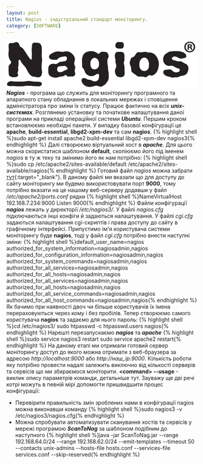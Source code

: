 ```yaml
---
layout: post
title: Nagios - індустріальний стандарт моніторингу.
category: [SOFTWARE]
---
```

![nagios logo](/assets/media/nagios.webp?style=head)  
***Nagios*** - програма що служить для моніторингу програмного та апаратного
стану обладнання в локальних мережах і сповіщення адміністратора про
зміни їх статусу. Працює фактично на всіх ***unix-системах***. Розглянемо
установку та початкове налаштування даної програми на прикладі
операційної системи ***Ubuntu***.<!--more-->
Першим кроком встановлюємо необхідні пакети. У випадку базової
конфігурації це **apache**, **build-essential**, **libgd2-xpm-dev** та сам **nagios**.
    {% highlight shell %}sudo apt-get install apache2 build-essential libgd2-xpm-dev nagios3{% endhighlight %}
Далі створюємо віртуальний хост в ***apache***. Для цього можна скористатися
шаблоном **default**, скопіюємо його під іменем *nagios* в ту ж теку та
змінимо його як нам потрібно:
    {% highlight shell %}sudo cp /etc/apache2/sites-available/default /etc/apache2/sites-available/nagios{% endhighlight %}
Готовий файл *nagios* можна забрати [тут](https://goo.gl/ "nagios cfg"){:target="_blank"}.
В даному файлі ми вказали що для доступу до сайту моніторингу ми будемо
використовувати порт **9000**, тому потрібно вказати на це нашому
веб-серверу додавши у файл */etc/apache2/ports.conf* рядки
  {% highlight shell %}NameVirtualHost 192.168.7.234:9000
Listen 9000{% endhighlight %}
Файли конфігурації ***nagios*** лежать у директорії */etc/nagios3/*. У файлі
*nagios.cfg* підключаються інші конфіги й задаються налаштування. У файлі
*cgi.cfg* задаються налаштування cgi-скриптів і права доступу до сайту в
графічному інтерфейсі. Припустимо ім'я користувача системи моніторингу
буде **nagios**, тоді у файл *cgi.cfg* потрібно внести наступні зміни:
  {% highlight shell %}default_user_name=nagios
authorized_for_system_information=nagiosadmin,nagios
authorized_for_configuration_information=nagiosadmin,nagios
authorized_for_system_commands=nagiosadmin,nagios
authorized_for_all_services=nagiosadmin,nagios
authorized_for_all_hosts=nagiosadmin,nagios
authorized_for_all_services=nagiosadmin,nagios
authorized_for_all_hosts=nagiosadmin,nagios
authorized_for_all_service_commands=nagiosadmin,nagios
authorized_for_all_host_commands=nagiosadmin,nagios{% endhighlight %}
Як бачимо при наявності двоч чи більше користувачів їх імена перераховуються через кому і без пробілів.
Тепер створюємо самого користувача **nagios** та задаємо для нього пароль:
    {% highlight shell %}cd  /etc/nagios3/
sudo htpasswd -c htpasswd.users nagios{% endhighlight %}
Нарешті перезапускаємо ***nagios*** та ***apache***
    {% highlight shell %}sudo service nagios3 restart
sudo service apache2 restart{% endhighlight %}
На даному етапі ми отримали готовий сервер моніторингу доступ до якого
можна отримати з веб-браузера за адресою *http://localhost:9000* або
*http://наш_ір:9000*.
Кількість роботи яку потрібно провести надалі залежить виключно від кількості серверів та сервісів що ми збираємося моніторити.
**&lt;command&gt; --usage** - виклик опису параметрів команди, детальніше тут.
Зауважу ще дві речі котрі можуть в певній мірі допомогти пришвидшити процес конфігурації:

-  Перевірити правильність змін зроблених нами в конфігурації nagios
можна виконавши команду
    {% highlight shell %}sudo  nagios3 -v  /etc/nagios3/nagios.cfg{% endhighlight %}
-  Можна спробувати автоматизувати сканування хостів та сервісів у мережі програмою ***ScanToNag*** за шаблоном подібним до наступного
    {% highlight shell %}java -jar ScanToNag.jar --range 192.168.64.0/24 --range 192.168.62.0/24 --emit-templates --timeout 50 --contacts unix-admins --hosts-file hosts.conf --services-file services.conf --skip-reserved{% endhighlight %}

